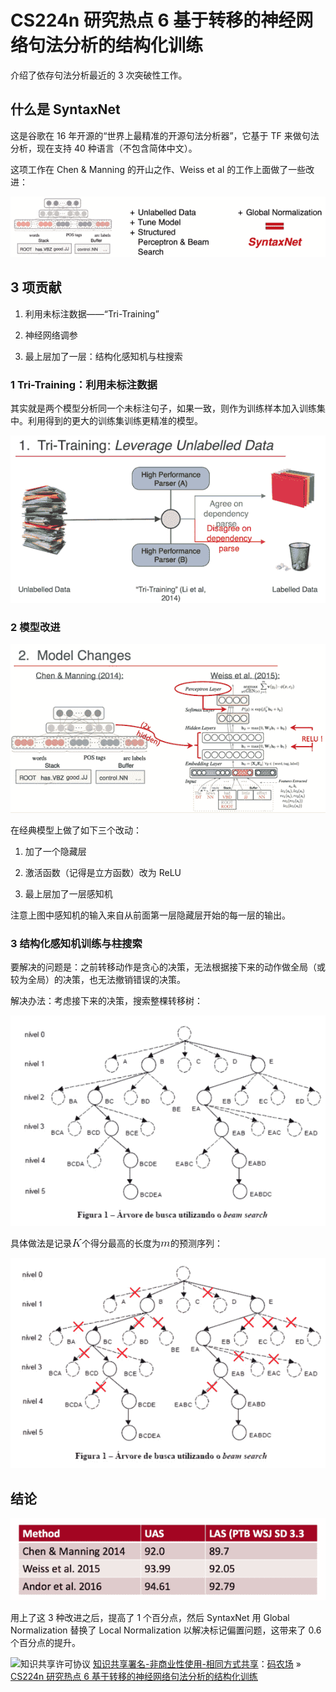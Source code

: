 # CS224n 研究热点 6 基于转移的神经网络句法分析的结构化训练

介绍了依存句法分析最近的 3 次突破性工作。

## 什么是 SyntaxNet

这是谷歌在 16 年开源的“世界上最精准的开源句法分析器”，它基于 TF 来做句法分析，现在支持 40 种语言（不包含简体中文）。

这项工作在 Chen & Manning 的开山之作、Weiss et al 的工作上面做了一些改进：

![hankcs.com 2017-06-22 下午 3.38.34.png](img/0e2a63dcac8b3e72c1a1e97483f2a81f.jpg "hankcs.com 2017-06-22 下午 3.38.34.png")

## 3 项贡献

1.  利用未标注数据——“Tri-Training”

2.  神经网络调参

3.  最上层加了一层：结构化感知机与柱搜索

### 1 Tri-Training：利用未标注数据

其实就是两个模型分析同一个未标注句子，如果一致，则作为训练样本加入训练集中。利用得到的更大的训练集训练更精准的模型。

![hankcs.com 2017-06-22 下午 3.44.53.png](img/3ac1adea830416d2ddd80471f705c7f9.jpg "hankcs.com 2017-06-22 下午 3.44.53.png")

### 2 模型改进

![hankcs.com 2017-06-22 下午 3.47.37.png](img/4f62deda662effa284804639aa976737.jpg "hankcs.com 2017-06-22 下午 3.47.37.png")

在经典模型上做了如下三个改动：

1.  加了一个隐藏层

2.  激活函数（记得是立方函数）改为 ReLU

3.  最上层加了一层感知机

注意上图中感知机的输入来自从前面第一层隐藏层开始的每一层的输出。

### 3 结构化感知机训练与柱搜索

要解决的问题是：之前转移动作是贪心的决策，无法根据接下来的动作做全局（或较为全局）的决策，也无法撤销错误的决策。

解决办法：考虑接下来的决策，搜索整棵转移树：

![hankcs.com 2017-06-22 下午 5.19.31.png](img/4da80cc3fa830ce625df2c927144d3e0.jpg "hankcs.com 2017-06-22 下午 5.19.31.png")

具体做法是记录![](img/a5db490cd70a38a0bb9f3de58c51589f.jpg)个得分最高的长度为![](img/20ddd8181c2e0d0fb893637e8572d475.jpg)的预测序列：

![hankcs.com 2017-06-22 下午 5.20.51.png](img/e3123ba9290d4030ea94a249b783a43d.jpg "hankcs.com 2017-06-22 下午 5.20.51.png")

## 结论

![hankcs.com 2017-06-22 下午 5.47.07.png](img/595015fbfcd2fa9e1736fd6b6d1f2c79.jpg "hankcs.com 2017-06-22 下午 5.47.07.png")

用上了这 3 种改进之后，提高了 1 个百分点，然后 SyntaxNet 用 Global Normalization 替换了 Local Normalization 以解决标记偏置问题，这带来了 0.6 个百分点的提升。

![知识共享许可协议](http://www.hankcs.com/license/) [知识共享署名-非商业性使用-相同方式共享](http://www.hankcs.com/license/)：[码农场](http://www.hankcs.com) » [CS224n 研究热点 6 基于转移的神经网络句法分析的结构化训练](http://www.hankcs.com/nlp/cs224n-syntaxnet.html)